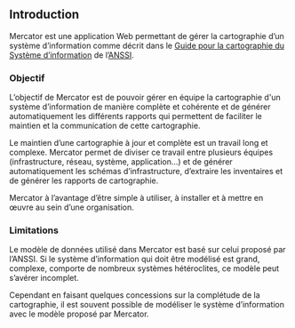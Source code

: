 ## Introduction

Mercator est une application Web permettant de gérer la cartographie d’un système d’information comme 
décrit dans le [Guide pour la cartographie du Système d’information](https://www.ssi.gouv.fr/guide/cartographie-du-systeme-dinformation/) 
de l’[ANSSI](https://www.ssi.gouv.fr).

### Objectif

L’objectif de Mercator est de pouvoir gérer en équipe la cartographie d'un système d’information de manière complète et cohérente et de générer automatiquement les différents rapports qui permettent de faciliter le maintien et la communication de cette cartographie.

Le maintien d’une cartographie à jour et complète est un travail long et complexe. Mercator permet de diviser ce travail entre plusieurs équipes (infrastructure, réseau, système, application...) et de générer automatiquement les schémas d’infrastructure, d’extraire les inventaires et de générer les rapports de cartographie.

Mercator à l’avantage d’être simple à utiliser, à installer et à mettre en œuvre au sein d’une organisation.

### Limitations

Le modèle de données utilisé dans Mercator est basé sur celui proposé par l’ANSSI. Si le système d’information qui doit être modélisé est grand, complexe, comporte de nombreux systèmes hétéroclites, ce modèle peut s’avérer incomplet.

Cependant en faisant quelques concessions sur la complétude de la cartographie, il est souvent possible de modéliser le système d’information avec le modèle proposé par Mercator.
